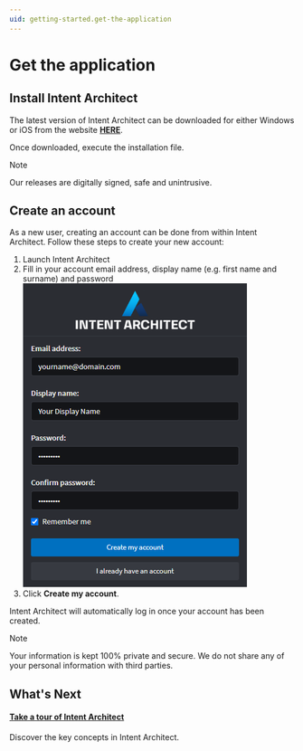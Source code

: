 ```yaml
---
uid: getting-started.get-the-application
---
```


# Get the application

## Install Intent Architect
The latest version of Intent Architect can be downloaded for either Windows or iOS from the website **[HERE](https://intentarchitect.com/#/downloads)**.

Once downloaded, execute the installation file. 

>[!NOTE]
>Our releases are digitally signed, safe and unintrusive.

## Create an account
As a new user, creating an account can be done from within Intent Architect. Follow these steps to create your new account:
1. Launch Intent Architect
2. Fill in your account email address, display name (e.g. first name and surname) and password
![Create Account](images/create-account-dark.png)
3. Click **Create my account**.

Intent Architect will automatically log in once your account has been created.

>[!NOTE]
>Your information is kept 100% private and secure. We do not share any of your personal information with third parties.

## What's Next
#### [Take a tour of Intent Architect](xref:getting-started.take-a-tour)
Discover the key concepts in Intent Architect.